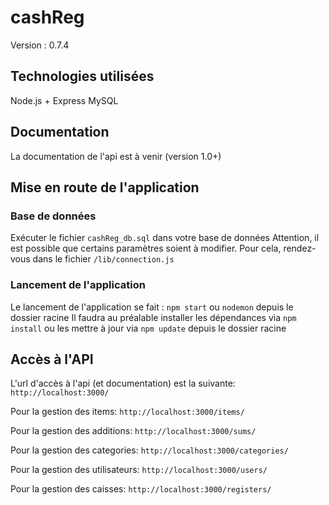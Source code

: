 # cashReg

Version : 0.7.4

## Technologies utilisées

Node.js + Express
MySQL

## Documentation

La documentation de l'api est à venir (version 1.0+)

## Mise en route de l'application

### Base de données

Exécuter le fichier `cashReg_db.sql` dans votre base de données
Attention, il est possible que certains paramètres soient à modifier. Pour cela, rendez-vous dans le fichier `/lib/connection.js`

### Lancement de l'application

Le lancement de l'application se fait : `npm start` ou `nodemon` depuis le dossier racine
Il faudra au préalable installer les dépendances via `npm install` ou les mettre à jour via `npm update` depuis le dossier racine

## Accès à l'API

L'url d'accès à l'api (et documentation) est la suivante: `http://localhost:3000/`

Pour la gestion des items: `http://localhost:3000/items/`

Pour la gestion des additions: `http://localhost:3000/sums/`

Pour la gestion des categories: `http://localhost:3000/categories/`

Pour la gestion des utilisateurs: `http://localhost:3000/users/`

Pour la gestion des caisses: `http://localhost:3000/registers/`